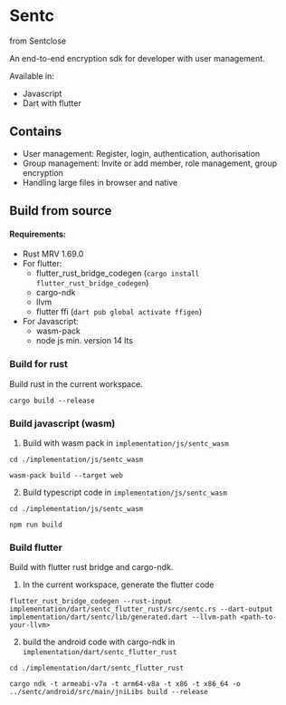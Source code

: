 # Sentc 
from Sentclose

An end-to-end encryption sdk for developer with user management.

Available in:
- Javascript 
- Dart with flutter

## Contains

- User management: Register, login, authentication, authorisation
- Group management: Invite or add member, role management, group encryption
- Handling large files in browser and native


## Build from source

#### Requirements:
- Rust MRV 1.69.0
- For flutter:
  - flutter_rust_bridge_codegen (`cargo install flutter_rust_bridge_codegen`)
  - cargo-ndk
  - llvm
  - flutter ffi (`dart pub global activate ffigen`)
- For Javascript:
  - wasm-pack
  - node js min. version 14 lts

### Build for rust

Build rust in the current workspace.

````shell
cargo build --release
````

### Build javascript (wasm)

1. Build with wasm pack in `implementation/js/sentc_wasm`

````shell
cd ./implementation/js/sentc_wasm
````

````shell
wasm-pack build --target web 
````

2. Build typescript code in `implementation/js/sentc_wasm`

````shell
cd ./implementation/js/sentc_wasm
````

````shell
npm run build
````

### Build flutter

Build with flutter rust bridge and cargo-ndk.

1. In the current workspace, generate the flutter code

````shell
flutter_rust_bridge_codegen --rust-input implementation/dart/sentc_flutter_rust/src/sentc.rs --dart-output implementation/dart/sentc/lib/generated.dart --llvm-path <path-to-your-llvm>
````

2. build the android code with cargo-ndk in `implementation/dart/sentc_flutter_rust`

````shell
cd ./implementation/dart/sentc_flutter_rust
````

````shell
cargo ndk -t armeabi-v7a -t arm64-v8a -t x86 -t x86_64 -o ../sentc/android/src/main/jniLibs build --release
````